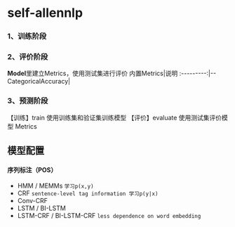 # self-allennlp
### 1、训练阶段

### 2、评价阶段
**Model**里建立Metrics，使用测试集进行评价
内置Metrics|说明
:---------:|--
CategoricalAccuracy| 
### 3、预测阶段

【训练】train   使用训练集和验证集训练模型
【评价】evaluate   使用测试集评价模型    Metrics



## 模型配置
    
#### 序列标注（POS）
* HMM / MEMMs   `学习p(x,y)`
* CRF      `sentence-level tag information 学习p(y|x)`
* Conv-CRF
* LSTM / BI-LSTM
* LSTM-CRF / BI-LSTM-CRF `less dependence on word embedding`